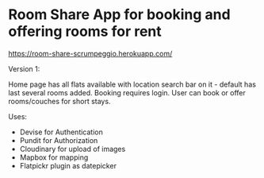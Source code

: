 # Room Share App for booking and offering rooms for rent

https://room-share-scrumpeggio.herokuapp.com/

Version 1: 

Home page has all flats available with location search bar on it - default has last several rooms added.
Booking requires login.
User can book or offer rooms/couches for short stays.

Uses:
  - Devise for Authentication
  - Pundit for Authorization
  - Cloudinary for upload of images
  - Mapbox for mapping
  - Flatpickr plugin as datepicker


